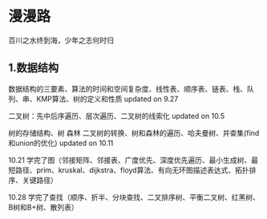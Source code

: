 # 漫漫路
百川之水终到海，少年之志何时归
## 1.数据结构 
数据结构的三要素、算法的时间和空间复杂度、线性表、顺序表、链表、栈、队列、串、KMP算法、树的定义和性质 updated on 9.27

二叉树：先中后序遍历、层次遍历、二叉树的线索化 updated on 10.5

树的存储结构、树 森林 二叉树的转换、树和森林的遍历、哈夫曼树、并查集(find和union的优化) updated on 10.11

10.21 学完了图（邻接矩阵、邻接表、广度优先、深度优先遍历、最小生成树、最短路径、prim、kruskal、dijkstra、floyd算法、有向无环图描述表达式、拓扑排序、关键路径）

10.28 学完了查找（顺序、折半、分块查找、二叉排序树、平衡二叉树、红黑树、B树和B+树、散列表）
